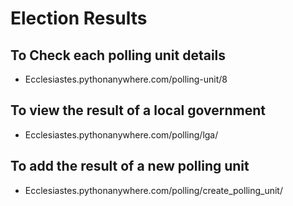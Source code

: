 # Election Results
## To Check each polling unit details
- Ecclesiastes.pythonanywhere.com/polling-unit/8

## To view the result of a local government
- Ecclesiastes.pythonanywhere.com/polling/lga/

## To add the result of a new polling unit
- Ecclesiastes.pythonanywhere.com/polling/create_polling_unit/